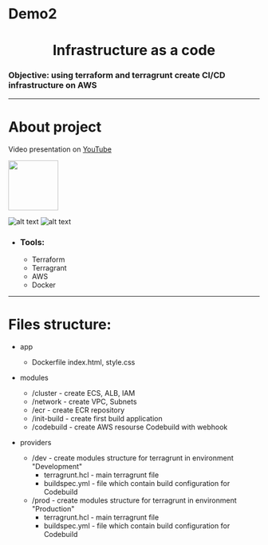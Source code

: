 # Demo2
<h1 align="center">Infrastructure as a code</h1>
<h3><b>Objective:</b> using terraform and terragrunt create CI/CD infrastructure on AWS</h3>
<hr>
<h1>About project</h1>

Video presentation on [YouTube](https://youtu.be/44yNo4tiB7E)

<img src="https://www.digiseller.ru/preview/749315/p1_3095929_6f6ca7f8.png" width="100" height="100">

![alt text](https://www.andreyus.com/wp-content/uploads/2019/05/terraform1.png) ![alt text](https://www.digiseller.ru/preview/749315/p1_3095929_6f6ca7f8.png)
- <h3><b>Tools:</b></h3>

    - Terraform
    - Terragrant
    - AWS
    - Docker
<hr>
<h1>Files structure:</h1>

 - app
    - Dockerfile index.html, style.css

- modules
    - /cluster - create ECS, ALB, IAM
    - /network - create VPC, Subnets
    - /ecr - create ECR repository
    - /init-build - create first build application
    - /codebuild - create AWS resourse Codebuild with webhook
- providers
    - /dev - create modules structure for terragrunt in environment "Development"
        - terragrunt.hcl - main terragrunt file
        - buildspec.yml - file which contain build configuration for Codebuild
    - /prod - create modules structure for terragrunt in environment "Production"
        - terragrunt.hcl - main terragrunt file
        - buildspec.yml - file which contain build configuration for Codebuild
        